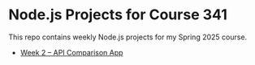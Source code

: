 # Node.js Projects for Course 341

This repo contains weekly Node.js projects for my Spring 2025 course.

- [Week 2 – API Comparison App](W02/)
